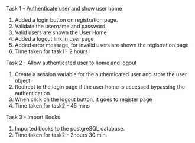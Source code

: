 Task 1 - Authenticate user and show user home
1. Added a login button on registration page.
2.  Validate the username and password.
3. Valid users are shown the User Home
4. Added a logout link in user page
5. Added error message, for invalid users are shown the registration page
6. Time taken for task1 - 2 hours


Task 2 - Allow authenticated user to home and logout

1. Create a session variable for the authenticated user and store the user object
2. Redirect to the login page if the user home is accessed bypassing the authentication.
3. When click on the logout button, it goes to register page
4. Time taken for task2 - 45 mins


Task 3 - Import Books
1. Imported books to the postgreSQL database.
2. Time taken for task2 - 2hours 30 min.